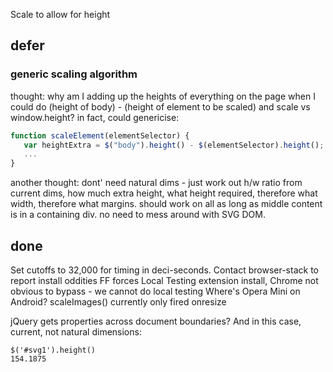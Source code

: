 
Scale to allow for height

## defer

### generic scaling algorithm

thought: why am I adding up the heights of everything on the page when I could do (height of body) - (height of element to be scaled) and scale vs window.height?
in fact, could genericise:

```js
function scaleElement(elementSelector) {
   var heightExtra = $("body").height() - $(elementSelector).height();
   ...
}
```

another thought: dont' need natural dims - just work out h/w ratio from current dims, how much extra height, what height required, therefore what width, therefore what margins. should work on all as long as middle content is in a containing div. no need to mess around with SVG DOM.

## done

Set cutoffs to 32,000 for timing in deci-seconds.
Contact browser-stack to report install oddities
    FF forces Local Testing extension install, Chrome not obvious to bypass - we cannot do local testing
    Where's Opera Mini on Android?
scaleImages() currently only fired onresize

jQuery gets properties across document boundaries? And in this case, current, not natural dimensions:

    $('#svg1').height()
    154.1875
